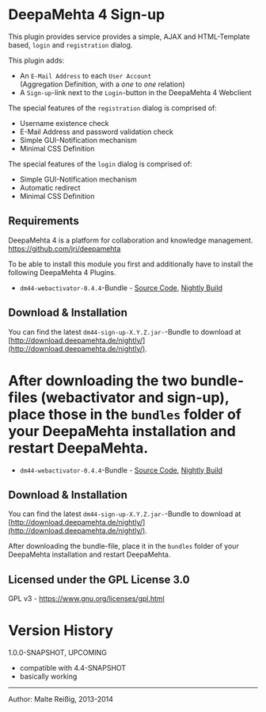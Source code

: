 
# DeepaMehta 4 Sign-up

This plugin provides service provides a simple, AJAX and HTML-Template based, `login` and `registration` dialog.

This plugin adds:
*    An `E-Mail Address` to each `User Account`   
     (Aggregation Definition, with a _one_ to _one_ relation)
*    A `Sign-up`-link next to the `Login`-button in the DeepaMehta 4 Webclient

The special features of the `registration` dialog is comprised of:
*    Username existence check
*    E-Mail Address and password validation check
*    Simple GUI-Notification mechanism
*    Minimal CSS Definition

The special features of the `login` dialog is comprised of:
*    Simple GUI-Notification mechanism
*    Automatic redirect
*    Minimal CSS Definition

## Requirements

DeepaMehta 4 is a platform for collaboration and knowledge management.
https://github.com/jri/deepamehta

To be able to install this module you first and additionally have to install the following DeepaMehta 4 Plugins.

*    `dm44-webactivator-0.4.4`-Bundle - [Source Code](https://github.com/jri/dm4-webactivator), [Nightly Build](http://download.deepamehta.de/nightly/)

## Download & Installation

You can find the latest `dm44-sign-up-X.Y.Z.jar-`-Bundle to download at [http://download.deepamehta.de/nightly/](http://download.deepamehta.de/nightly/).

After downloading the two bundle-files (webactivator and sign-up), place those in the `bundles` folder of your DeepaMehta installation and restart DeepaMehta.
=======
*    `dm44-webactivator-0.4.4`-Bundle - [Source Code](https://github.com/jri/dm4-webactivator), [Nightly Build](http://download.deepamehta.de/nightly/)

## Download & Installation

You can find the latest `dm44-sign-up-X.Y.Z.jar-`-Bundle to download at [http://download.deepamehta.de/nightly/](http://download.deepamehta.de/nightly/).

After downloading the bundle-file, place it in the `bundles` folder of your DeepaMehta installation and restart DeepaMehta.

## Licensed under the GPL License 3.0

GPL v3 - https://www.gnu.org/licenses/gpl.html

# Version History

1.0.0-SNAPSHOT, UPCOMING

- compatible with 4.4-SNAPSHOT
- basically working

-------------------------------
Author: Malte Reißig, 2013-2014

